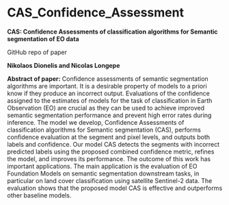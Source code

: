 # CAS_Confidence_Assessment
**CAS: Confidence Assessments of classification algorithms for Semantic segmentation of EO data**

GitHub repo of paper

**Nikolaos Dionelis and Nicolas Longepe**

**Abstract of paper:**
Confidence assessments of semantic segmentation algorithms are important. It is a desirable property of models to a priori know if they produce an incorrect output. Evaluations of the confidence assigned to the estimates of models for the task of classification in Earth Observation (EO) are crucial as they can be used to achieve improved semantic segmentation performance and prevent high error rates during inference. The model we develop, Confidence Assessments of classification algorithms for Semantic segmentation (CAS), performs confidence evaluation at the segment and pixel levels, and outputs both labels and confidence. Our model CAS detects the segments with incorrect predicted labels using the proposed combined confidence metric, refines the model, and improves its performance. The outcome of this work has important applications. The main application is the evaluation of EO Foundation Models on semantic segmentation downstream tasks, in particular on land cover classification using satellite Sentinel-2 data. The evaluation shows that the proposed model CAS is effective and outperforms other baseline models.    

